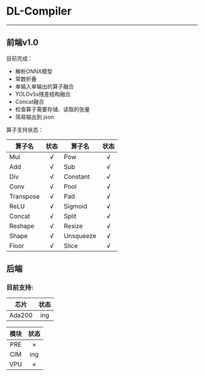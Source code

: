# DL-Compiler

---

## 前端v1.0

目前完成：
- 解析ONNX模型
- 常数折叠
- 单输入单输出的算子融合
- YOLOv5s残差结构融合
- Concat融合
- 检查算子需要存储、读取的张量
- 简易输出到 json

算子支持状态：

| 算子名       | 状态 | 算子名       | 状态 |
|-----------|:--:|-----------|:--:|
| Mul       | √  | Pow       | √  |
| Add       | √  | Sub       | √  |
| Div       | √  | Constant  | √  |
| Conv      | √  | Pool      | √  |
| Transpose | √  | Pad       | √  |
| ReLU      | √  | Sigmoid   | √  |
| Concat    | √  | Split     | √  |
| Reshape   | √  | Resize    | √  |
| Shape     | √  | Unsqueeze | √  |
| Floor     | √  | Slice     | √  |



## 后端

### 目前支持:

|   芯片   | 状态  |
|:------:|:---:|
| Ada200 | ing |

| 模块  | 状态  |
|:---:|:---:|
| PRE |  ×  |
| CIM | ing |
| VPU |  ×  |